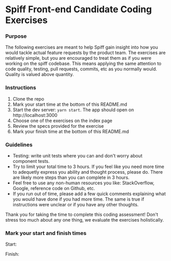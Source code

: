# Spiff Front-end Candidate Coding Exercises

### Purpose 
The following exercises are meant to help Spiff gain insight into how you would tackle actual feature requests by the product team. The exercises are relatively simple, but you are encouraged to treat them as if you were working on the spiff codebase. This means applying the same attention to code quality, testing, pull requests, commits, etc as you normally would. Quality is valued above quantity.

### Instructions
1. Clone the repo
2. Mark your start time at the bottom of this README.md
3. Start the dev server: `yarn start`. The app should open on http://localhost:3000
3. Choose one of the exercises on the index page
4. Review the specs provided for the exercise
5. Mark your finish time at the bottom of this README.md

### Guidelines

- Testing: write unit tests where you can and don't worry about component tests.
- Try to limit your total time to 3 hours. If you feel like you need more time to adequetly express you ability and thought process, please do. There are likely more steps than you can complete in 3 hours. 
- Feel free to use any non-human resources you like: StackOverflow, Google, reference code on Github, etc.
- If you run out of time, please add a few quick comments explaining what you would have done if you had more time. The same is true if instructions were unclear or if you have any other thoughts.

Thank you for taking the time to complete this coding assessment! Don't stress too much about any one thing, we evaluate the exercises holistically.


### Mark your start and finish times

Start:

Finish:

